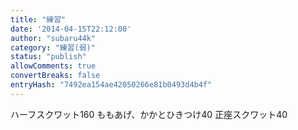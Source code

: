 ```yaml
---
title: "練習"
date: '2014-04-15T22:12:00'
author: "subaru44k"
category: "練習(弱)"
status: "publish"
allowComments: true
convertBreaks: false
entryHash: "7492ea154ae42050266e81b0493d4b4f"
---
```

ハーフスクワット160
ももあげ、かかとひきつけ40
正座スクワット40
